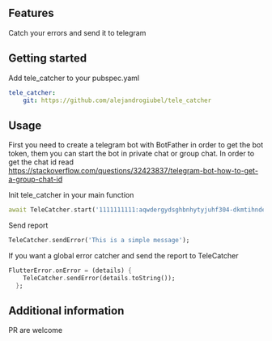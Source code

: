 ## Features

Catch your errors and send it to telegram

## Getting started

Add tele_catcher to your pubspec.yaml
```yaml
tele_catcher:
    git: https://github.com/alejandrogiubel/tele_catcher
```

## Usage

First you need to create a telegram bot with BotFather in order to get the bot token, them you can start the bot in private chat or group chat.
In order to get the chat id read
https://stackoverflow.com/questions/32423837/telegram-bot-how-to-get-a-group-chat-id

Init tele_catcher in your main function
```dart
await TeleCatcher.start('1111111111:aqwdergydsghbnhytyjuhf304-dkmtihndeyu58', 000000000);
```

Send report
```dart
TeleCatcher.sendError('This is a simple message');
```

If you want a global error catcher and send the report to TeleCatcher
```dart
FlutterError.onError = (details) {
    TeleCatcher.sendError(details.toString());
  };
```

## Additional information

PR are welcome
